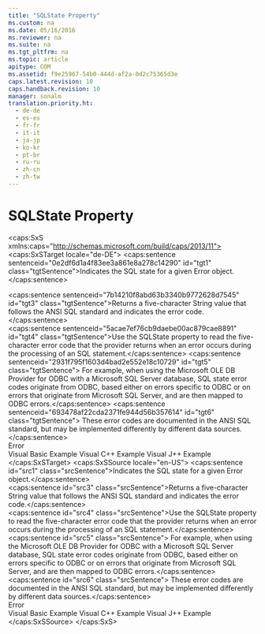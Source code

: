 ```yaml
---
title: "SQLState Property"
ms.custom: na
ms.date: 05/16/2016
ms.reviewer: na
ms.suite: na
ms.tgt_pltfrm: na
ms.topic: article
apitype: COM
ms.assetid: f9e25967-54b0-444d-af2a-0d2c75365d3e
caps.latest.revision: 10
caps.handback.revision: 10
manager: sonalm
translation.priority.ht: 
  - de-de
  - es-es
  - fr-fr
  - it-it
  - ja-jp
  - ko-kr
  - pt-br
  - ru-ru
  - zh-cn
  - zh-tw
---
```

# SQLState Property
<?xml version="1.0" encoding="utf-8"?>
<caps:SxS xmlns:caps="http://schemas.microsoft.com/build/caps/2013/11">
  <caps:SxSTarget locale="de-DE">
    <developerReferenceWithoutSyntaxDocument xsi:schemaLocation="http://ddue.schemas.microsoft.com/authoring/2003/5 http://dduestorage.blob.core.windows.net/ddueschema/developer.xsd" xmlns="http://ddue.schemas.microsoft.com/authoring/2003/5" xmlns:xlink="http://www.w3.org/1999/xlink" xmlns:xsi="http://www.w3.org/2001/XMLSchema-instance">
      <introduction>
        <para>
          <caps:sentence sentenceid="0e2df6d1a4f83ee3a861e8a278c14290" id="tgt1" class="tgtSentence">Indicates the SQL state for a given <legacyLink xlink:href="a175d453-fa55-4f49-9ede-a26d83177919">Error</legacyLink> object.</caps:sentence>
        </para>
      </introduction>
      <section>
        <title>
          <caps:sentence sentenceid="217e604856b0d798bf936945129e8393" id="tgt2" class="tgtSentence">Return Value</caps:sentence>
        </title>
        <content>
          <para>
            <caps:sentence sentenceid="7b14210f8abd63b3340b9772628d7545" id="tgt3" class="tgtSentence">Returns a five-character <languageKeyword>String</languageKeyword> value that follows the ANSI SQL standard and indicates the error code.</caps:sentence>
          </para>
        </content>
      </section>
      <languageReferenceRemarks>
        <content>
          <para>
            <caps:sentence sentenceid="5acae7ef76cb9daebe00ac879cae8891" id="tgt4" class="tgtSentence">Use the <legacyBold>SQLState</legacyBold> property to read the five-character error code that the provider returns when an error occurs during the processing of an SQL statement.</caps:sentence>
            <caps:sentence sentenceid="2931f795f1603d4bad2e552e18c10729" id="tgt5" class="tgtSentence"> For example, when using the Microsoft OLE DB Provider for ODBC with a Microsoft SQL Server database, SQL state error codes originate from ODBC, based either on errors specific to ODBC or on errors that originate from Microsoft SQL Server, and are then mapped to ODBC errors.</caps:sentence>
            <caps:sentence sentenceid="693478af22cda2371fe944d56b357614" id="tgt6" class="tgtSentence"> These error codes are documented in the ANSI SQL standard, but may be implemented differently by different data sources.</caps:sentence>
          </para>
        </content>
      </languageReferenceRemarks>
      <section>
        <title>
          <caps:sentence sentenceid="2f342d3be839cc5b67ae0de7d404b8e6" id="tgt7" class="tgtSentence">Applies To</caps:sentence>
        </title>
        <content>
          <para>
            <link xlink:href="a175d453-fa55-4f49-9ede-a26d83177919">Error</link>
          </para>
        </content>
      </section>
      <relatedTopics>
        <link xlink:href="5c728458-d85c-497c-afcf-2cfa36c3342a">Visual Basic Example</link>
        <link xlink:href="5321fc0f-cd0c-4e2a-a5bc-0008fba86b59">Visual C++ Example</link>
        <link xlink:href="7fd0eebc-99f4-490e-9b62-0b62b1884d6b">Visual J++ Example</link>
      </relatedTopics>
    </developerReferenceWithoutSyntaxDocument>
  </caps:SxSTarget>
  <caps:SxSSource locale="en-US">
    <developerReferenceWithoutSyntaxDocument xsi:schemaLocation="http://ddue.schemas.microsoft.com/authoring/2003/5 http://dduestorage.blob.core.windows.net/ddueschema/developer.xsd" xmlns="http://ddue.schemas.microsoft.com/authoring/2003/5" xmlns:xlink="http://www.w3.org/1999/xlink" xmlns:xsi="http://www.w3.org/2001/XMLSchema-instance">
      <introduction>
        <para>
          <caps:sentence id="src1" class="srcSentence">Indicates the SQL state for a given <legacyLink xlink:href="a175d453-fa55-4f49-9ede-a26d83177919">Error</legacyLink> object.</caps:sentence>
        </para>
      </introduction>
      <section>
        <title>
          <caps:sentence id="src2" class="srcSentence">Return Value</caps:sentence>
        </title>
        <content>
          <para>
            <caps:sentence id="src3" class="srcSentence">Returns a five-character <languageKeyword>String</languageKeyword> value that follows the ANSI SQL standard and indicates the error code.</caps:sentence>
          </para>
        </content>
      </section>
      <languageReferenceRemarks>
        <content>
          <para>
            <caps:sentence id="src4" class="srcSentence">Use the <legacyBold>SQLState</legacyBold> property to read the five-character error code that the provider returns when an error occurs during the processing of an SQL statement.</caps:sentence>
            <caps:sentence id="src5" class="srcSentence"> For example, when using the Microsoft OLE DB Provider for ODBC with a Microsoft SQL Server database, SQL state error codes originate from ODBC, based either on errors specific to ODBC or on errors that originate from Microsoft SQL Server, and are then mapped to ODBC errors.</caps:sentence>
            <caps:sentence id="src6" class="srcSentence"> These error codes are documented in the ANSI SQL standard, but may be implemented differently by different data sources.</caps:sentence>
          </para>
        </content>
      </languageReferenceRemarks>
      <section>
        <title>
          <caps:sentence id="src7" class="srcSentence">Applies To</caps:sentence>
        </title>
        <content>
          <para>
            <link xlink:href="a175d453-fa55-4f49-9ede-a26d83177919">Error</link>
          </para>
        </content>
      </section>
      <relatedTopics>
        <link xlink:href="5c728458-d85c-497c-afcf-2cfa36c3342a">Visual Basic Example</link>
        <link xlink:href="5321fc0f-cd0c-4e2a-a5bc-0008fba86b59">Visual C++ Example</link>
        <link xlink:href="7fd0eebc-99f4-490e-9b62-0b62b1884d6b">Visual J++ Example</link>
      </relatedTopics>
    </developerReferenceWithoutSyntaxDocument>
  </caps:SxSSource>
</caps:SxS>